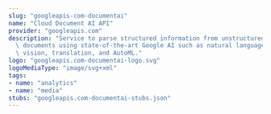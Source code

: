 ```yaml
---
slug: "googleapis-com-documentai"
name: "Cloud Document AI API"
provider: "googleapis.com"
description: "Service to parse structured information from unstructured or semi-structured\
  \ documents using state-of-the-art Google AI such as natural language, computer\
  \ vision, translation, and AutoML."
logo: "googleapis.com-documentai-logo.svg"
logoMediaType: "image/svg+xml"
tags:
- name: "analytics"
- name: "media"
stubs: "googleapis.com-documentai-stubs.json"
---
```


